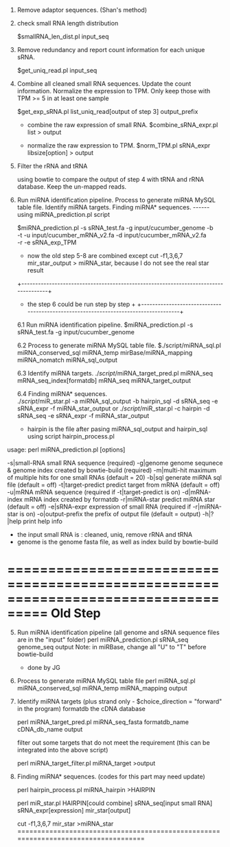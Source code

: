 
1. Remove adaptor sequences. (Shan's method)

2. check small RNA length distribution
   
   $smallRNA_len_dist.pl input_seq

3. Remove redundancy and report count information for each unique sRNA. 

   $get_uniq_read.pl input_seq

4. Combine all cleaned small RNA sequences. Update the count information. 
   Normalize the expression to TPM. Only keep those with TPM >= 5 in at least one sample

   $get_exp_sRNA.pl list_uniq_read[output of step 3] output_prefix

   * combine the raw expression of small RNA.
   $combine_sRNA_expr.pl list > output

   * normalize the raw expression to TPM.
   $norm_TPM.pl sRNA_expr libsize[option] > output

5. Filter the rRNA and tRNA

   using bowtie to compare the output of step 4 with tRNA and rRNA database.
   Keep the un-mapped reads.

6. Run miRNA identification pipeline.
   Process to generate miRNA MySQL table file.
   Identify miRNA targets.
   Finding miRNA* sequences.
   ------ using miRNA_prediction.pl script

   $miRNA_prediction.pl -s sRNA_test.fa -g input/cucumber_genome -b \
                        -t -u input/cucumber_mRNA_v2.fa -d input/cucumber_mRNA_v2.fa \
                        -r -e sRNA_exp_TPM

   * now the old step 5-8 are combined except cut -f1,3,6,7 mir_star_output > miRNA_star,
   because I do not see the real star result

   +------------------------------------------------------------------------------------+
   + the step 6 could be run step by step						+
   +------------------------------------------------------------------------------------+

   6.1 Run miRNA identification pipeline.
   $miRNA_prediction.pl -s sRNA_test.fa -g input/cucumber_genome
   
   6.2 Process to generate miRNA MySQL table file.
   $./script/miRNA_sql.pl miRNA_conserved_sql miRNA_temp mirBase/miRNA_mapping miRNA_nomatch miRNA_sql_output

   6.3 Identify miRNA targets.
   $./script/$miRNA_target_pred.pl miRNA_seq mRNA_seq_index[formatdb] mRNA_seq miRNA_target_output
 
   6.4 Finding miRNA* sequences.   
   $./script/$miR_star.pl -a miRNA_sql_output -b hairpin_sql -d sRNA_seq -e sRNA_expr -f miRNA_star_output
   or
   $./script/$miR_star.pl -c hairpin -d sRNA_seq -e sRNA_expr -f miRNA_star_output

   * hairpin is the file after pasing miRNA_sql_output and hairpin_sql using script hairpin_process.pl


usage: perl miRNA_prediction.pl  [options]

  -s|small-RNA          small RNA sequence (required)
  -g|genome             genome sequnece & genome index created by bowtie-build (required)
  -m|multi-hit          maximum of multiple hits for one small RNAs (default = 20)
  -b|sql                generate miRNA sql file (default = off)
  -t|target-predict     predict target from mRNA (default = off)
  -u|mRNA               mRNA sequence (required if -t|target-predict is on)
  -d|mRNA-index         mRNA index created by formatdb
  -r|miRNA-star         predict miRNA star (default = off)
  -e|sRNA-expr          expression of small RNA (required if -r|miRNA-star is on)
  -o|output-prefix      the prefix of output file (default = output)
  -h|?|help             print help info

* the input small RNA is : cleaned, uniq, remove rRNA and tRNA
* genome is the genome fasta file, as well as index build by bowtie-build

    
===================================================================================
Old Step
===================================================================================
5. Run miRNA identification pipeline (all genome and sRNA sequence files are 
   in the "input" folder)
   perl miRNA_prediction.pl sRNA_seq genome_seq output
   Note: in miRBase, change all "U" to "T" before bowtie-build

   * done by JG

6. Process to generate miRNA MySQL table file
   perl miRNA_sql.pl miRNA_conserved_sql miRNA_temp miRNA_mapping output

7. Identify miRNA targets (plus strand only - $choice_direction = "forward" 
   in the program)
   formatdb the cDNA database

   perl miRNA_target_pred.pl miRNA_seq_fasta formatdb_name cDNA_db_name output

   filter out some targets that do not meet the requirement (this can be integrated 
   into the above script)

   perl miRNA_target_filter.pl miRNA_target >output

8. Finding miRNA* sequences. (codes for this part may need update)

   perl hairpin_process.pl miRNA_hairpin >HAIRPIN

   perl miR_star.pl HAIRPIN[could combine] sRNA_seq[input small RNA] sRNA_expr[expression] mir_star[output]

   cut -f1,3,6,7 mir_star >miRNA_star
===================================================================================
